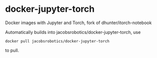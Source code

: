 # docker-jupyter-torch
Docker images with Jupyter and Torch, fork of dhunter/itorch-notebook

Automatically builds into jacobsrobotics/docker-jupyter-torch, use
```
docker pull jacobsrobotics/docker-jupyter-torch
```
to pull.
